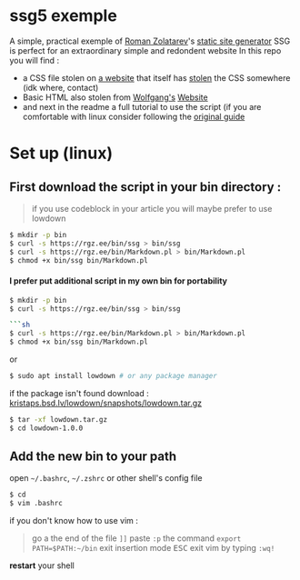 # ssg5 exemple

A simple, practical exemple of [Roman Zolatarev](https://twitter.com/romanzolotarev)'s [static site generator](https://rgz.ee/ssg.html)
SSG is perfect for an extraordinary simple and redondent website
In this repo you will find :
- a CSS file stolen on [a website](https://notthebe.ee/) that itself has [stolen](https://youtu.be/N_ttw2Dihn8?t=213) the CSS somewhere (idk where, contact)
- Basic HTML also stolen from [Wolfgang's](https://www.youtube.com/c/WolfgangsChannel) [Website](https://notthebe.ee/)
- and next in the readme a full tutorial to use the script (if you are comfortable with linux consider following the [original guide](https://rgz.ee/ssg.html)


# Set up (linux)

## First download the script in your bin directory :

> if you use codeblock in your article you will maybe prefer to use lowdown

```sh
$ mkdir -p bin
$ curl -s https://rgz.ee/bin/ssg > bin/ssg
$ curl -s https://rgz.ee/bin/Markdown.pl > bin/Markdown.pl
$ chmod +x bin/ssg bin/Markdown.pl
``` 

#### I prefer put additional script in my own bin for portability
```sh
$ mkdir -p bin
$ curl -s https://rgz.ee/bin/ssg > bin/ssg

```sh
$ curl -s https://rgz.ee/bin/Markdown.pl > bin/Markdown.pl
$ chmod +x bin/ssg bin/Markdown.pl
```
or
```sh
$ sudo apt install lowdown # or any package manager
```
if the package isn't found
download : [kristaps.bsd.lv/lowdown/snapshots/lowdown.tar.gz](https://kristaps.bsd.lv/lowdown/snapshots/lowdown.tar.gz)
```sh
$ tar -xf lowdown.tar.gz
$ cd lowdown-1.0.0
```

## Add the new bin to your path

open `~/.bashrc`, `~/.zshrc`  or other shell's config file
```sh
$ cd
$ vim .bashrc
```
if you don't know how to use vim :
> go a the end of the file `]]`
> paste `:p` the command `export PATH=$PATH:~/bin`
> exit insertion mode <kbd>ESC</kbd>
> exit vim by typing `:wq!`

**restart** your shell
